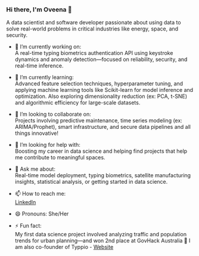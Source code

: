 ### Hi there, I'm Oveena 👋  
A data scientist and software developer passionate about using data to solve real-world problems in critical industries like energy, space, and security.

- 🔭 I’m currently working on:  
  A real-time typing biometrics authentication API using keystroke dynamics and anomaly detection—focused on reliability, security, and real-time inference.

- 🌱 I’m currently learning:  
  Advanced feature selection techniques, hyperparameter tuning, and applying machine learning tools like Scikit-learn for model inference and optimization. Also exploring dimensionality reduction (ex: PCA, t-SNE) and algorithmic efficiency for large-scale datasets.

- 👯 I’m looking to collaborate on:  
  Projects involving predictive maintenance, time series modeling (ex: ARIMA/Prophet), smart infrastructure, and secure data pipelines and all things innovative!

- 🤔 I’m looking for help with:  
  Boosting my career in data science and helping find projects that help me contribute to meaningful spaces.

- 💬 Ask me about:  
  Real-time model deployment, typing biometrics, satellite manufacturing insights, statistical analysis, or getting started in data science.

- 📫 How to reach me:  
  [LinkedIn](https://www.linkedin.com/in/oveenawidyaratne)

- 😄 Pronouns: She/Her

- ⚡ Fun fact:  
  My first data science project involved analyzing traffic and population trends for urban planning—and won 2nd place at GovHack Australia 🥈
  I am also co-founder of Typpio - [Website](https://www.typpio.com/) 
